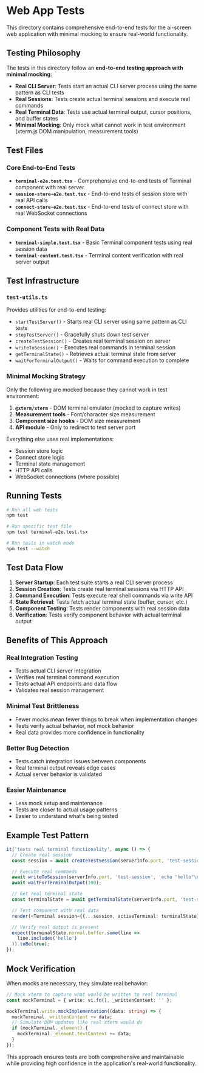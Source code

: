 # Web App Tests

This directory contains comprehensive end-to-end tests for the ai-screen web application with minimal mocking to ensure real-world functionality.

## Testing Philosophy

The tests in this directory follow an **end-to-end testing approach with minimal mocking**:

- **Real CLI Server**: Tests start an actual CLI server process using the same pattern as CLI tests
- **Real Sessions**: Tests create actual terminal sessions and execute real commands
- **Real Terminal Data**: Tests use actual terminal output, cursor positions, and buffer states
- **Minimal Mocking**: Only mock what cannot work in test environment (xterm.js DOM manipulation, measurement tools)

## Test Files

### Core End-to-End Tests

- **`terminal-e2e.test.tsx`** - Comprehensive end-to-end tests of Terminal component with real server
- **`session-store-e2e.test.tsx`** - End-to-end tests of session store with real API calls
- **`connect-store-e2e.test.tsx`** - End-to-end tests of connect store with real WebSocket connections

### Component Tests with Real Data

- **`terminal-simple.test.tsx`** - Basic Terminal component tests using real session data
- **`terminal-content.test.tsx`** - Terminal content verification with real server output

## Test Infrastructure

### `test-utils.ts`

Provides utilities for end-to-end testing:

- `startTestServer()` - Starts real CLI server using same pattern as CLI tests
- `stopTestServer()` - Gracefully shuts down test server
- `createTestSession()` - Creates real terminal session on server
- `writeToSession()` - Executes real commands in terminal session
- `getTerminalState()` - Retrieves actual terminal state from server
- `waitForTerminalOutput()` - Waits for command execution to complete

### Minimal Mocking Strategy

Only the following are mocked because they cannot work in test environment:

1. **`@xterm/xterm`** - DOM terminal emulator (mocked to capture writes)
2. **Measurement tools** - Font/character size measurement
3. **Component size hooks** - DOM size measurement
4. **API module** - Only to redirect to test server port

Everything else uses real implementations:

- Session store logic
- Connect store logic
- Terminal state management
- HTTP API calls
- WebSocket connections (where possible)

## Running Tests

```bash
# Run all web tests
npm test

# Run specific test file
npm test terminal-e2e.test.tsx

# Run tests in watch mode
npm test --watch
```

## Test Data Flow

1. **Server Startup**: Each test suite starts a real CLI server process
2. **Session Creation**: Tests create real terminal sessions via HTTP API
3. **Command Execution**: Tests execute real shell commands via write API
4. **State Retrieval**: Tests fetch actual terminal state (buffer, cursor, etc.)
5. **Component Testing**: Tests render components with real session data
6. **Verification**: Tests verify component behavior with actual terminal output

## Benefits of This Approach

### Real Integration Testing

- Tests actual CLI server integration
- Verifies real terminal command execution
- Tests actual API endpoints and data flow
- Validates real session management

### Minimal Test Brittleness

- Fewer mocks mean fewer things to break when implementation changes
- Tests verify actual behavior, not mock behavior
- Real data provides more confidence in functionality

### Better Bug Detection

- Tests catch integration issues between components
- Real terminal output reveals edge cases
- Actual server behavior is validated

### Easier Maintenance

- Less mock setup and maintenance
- Tests are closer to actual usage patterns
- Easier to understand what's being tested

## Example Test Pattern

```typescript
it('tests real terminal functionality', async () => {
  // Create real session
  const session = await createTestSession(serverInfo.port, 'test-session');

  // Execute real commands
  await writeToSession(serverInfo.port, 'test-session', 'echo "hello"\n');
  await waitForTerminalOutput(100);

  // Get real terminal state
  const terminalState = await getTerminalState(serverInfo.port, 'test-session');

  // Test component with real data
  render(<Terminal session={{...session, activeTerminal: terminalState}} />);

  // Verify real output is present
  expect(terminalState.normal.buffer.some(line =>
    line.includes('hello')
  )).toBe(true);
});
```

## Mock Verification

When mocks are necessary, they simulate real behavior:

```typescript
// Mock xterm to capture what would be written to real terminal
const mockTerminal = { write: vi.fn(), _writtenContent: '' };

mockTerminal.write.mockImplementation((data: string) => {
  mockTerminal._writtenContent += data;
  // Simulate DOM updates like real xterm would do
  if (mockTerminal._element) {
    mockTerminal._element.textContent += data;
  }
});
```

This approach ensures tests are both comprehensive and maintainable while providing high confidence in the application's real-world functionality.

